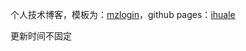 个人技术博客，模板为：[mzlogin](https://github.com/mzlogin/mzlogin.github.io.git "mzlogin")，github pages：[ihuale](https://ihuale.github.io "ihuale")

更新时间不固定
